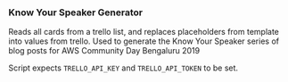 ### Know Your Speaker Generator

Reads all cards from a trello list, and replaces placeholders from template into values from trello. Used to generate the Know Your Speaker series of blog posts for AWS Community Day Bengaluru 2019

Script expects `TRELLO_API_KEY` and `TRELLO_API_TOKEN` to be set.

